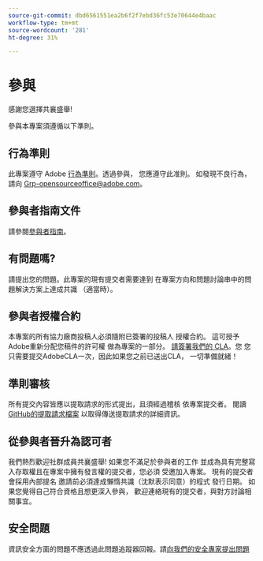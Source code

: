 ```yaml
---
source-git-commit: dbd6561551ea2b6f2f7ebd36fc53e70644e4baac
workflow-type: tm+mt
source-wordcount: '281'
ht-degree: 31%

---
```

# 參與

感謝您選擇共襄盛舉!

參與本專案須遵循以下準則。

## 行為準則

此專案遵守 Adobe [行為準則](code-of-conduct.md)。透過參與，
您應遵守此准則。 如發現不良行為，請向
[Grp-opensourceoffice@adobe.com](mailto:Grp-opensourceoffice@adobe.com)。

## 參與者指南文件

請參閱[參與者指南](https://experienceleague.adobe.com/docs/contributor/contributor-guide/introduction.html?lang=zh-Hant)。

## 有問題嗎?

請提出您的問題。此專案的現有提交者需要達到
在專案方向和問題討論串中的問題解決方案上達成共識
（適當時）。

## 參與者授權合約

本專案的所有協力廠商投稿人必須隨附已簽署的投稿人
授權合約。 這可授予Adobe重新分配您稿件的許可權
做為專案的一部分。 [請簽署我們的 CLA](http://opensource.adobe.com/cla.html)。您
您只需要提交AdobeCLA一次，因此如果您之前已送出CLA，
一切準備就緒！

## 準則審核

所有提交內容皆應以提取請求的形式提出，且須經過稽核
依專案提交者。 閱讀[GitHub的提取請求檔案](https://help.github.com/articles/about-pull-requests/)
以取得傳送提取請求的詳細資訊。

<!--
Lastly, please follow the [pull request template](PULL_REQUEST_TEMPLATE.md) when
submitting a pull request!
-->

## 從參與者晉升為認可者

我們熱烈歡迎社群成員共襄盛舉! 如果您不滿足於參與者的工作
並成為具有完整寫入存取權且在專案中擁有發言權的提交者，您必須
受邀加入專案。 現有的提交者會採用內部提名
邀請前必須達成懶惰共識（沈默表示同意）的程式
發行日期。 如果您覺得自己符合資格且想更深入參與，
歡迎連絡現有的提交者，與對方討論相關事宜。

## 安全問題

資訊安全方面的問題不應透過此問題追蹤器回報。請[向我們的安全專家提出問題](https://helpx.adobe.com/tw/security/alertus.html)
